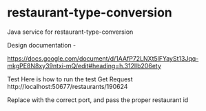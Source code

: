 # restaurant-type-conversion
Java service for restaurant-type-conversion

Design documentation -

https://docs.google.com/document/d/1AAfP72LNXt5lFYaySt13Jqq-mkgPE8N8xy39ntxi-mQ/edit#heading=h.312llb206ety


Test
Here is how to run the test
Get Request
http://localhost:50677/restaurants/190624

Replace with the correct port, and pass the proper restaurant id
